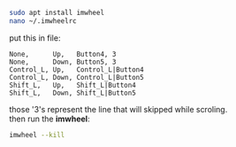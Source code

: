 ```bash
sudo apt install imwheel
nano ~/.imwheelrc
```

put this in file:

```
None,      Up,   Button4, 3
None,      Down, Button5, 3
Control_L, Up,   Control_L|Button4
Control_L, Down, Control_L|Button5
Shift_L,   Up,   Shift_L|Button4
Shift_L,   Down, Shift_L|Button5
```

those '3's represent the line that will skipped while scroling.  
then run the **imwheel**:

```bash
imwheel --kill
```